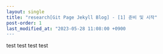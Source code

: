 ```yaml
---
layout: single
title: "research[Git Page Jekyll Blog] - [1] 준비 및 시작"
post-order: 1
last_modified_at: "2023-05-28 11:08:00 +0900
---
```


test
test
test
test

